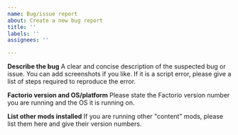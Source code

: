 ```yaml
---
name: Bug/issue report
about: Create a new bug report
title: ''
labels: ''
assignees: ''

---
```


**Describe the bug**
A clear and concise description of the suspected bug or issue. You can add screenshots if you like. If it is a script error, please give a list of steps required to reproduce the error.

**Factorio version and OS/platform**
Please state the Factorio version number you are running and the OS it is running on.

**List other mods installed**
If you are running other "content" mods, please list them here and give their version numbers.

